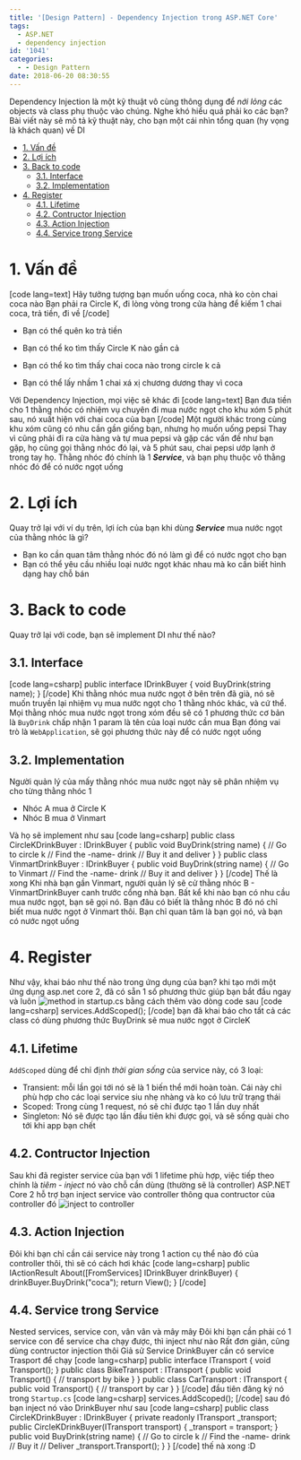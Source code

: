 ```yaml
---
title: '[Design Pattern] - Dependency Injection trong ASP.NET Core'
tags:
  - ASP.NET
  - dependency injection
id: '1041'
categories:
  - - Design Pattern
date: 2018-06-20 08:30:55
---
```


Dependency Injection là một kỹ thuật vô cùng thông dụng để _nới lỏng_ các objects và class phụ thuộc vào chúng. Nghe khó hiểu quá phải ko các bạn? Bài viết này sẽ mô tả kỹ thuật này, cho bạn một cái nhìn tổng quan (hy vọng là khách quan) về DI
<!-- more -->
*   [1\. Vấn đề](#1-vấn-đề)
*   [2\. Lợi ích](#2-lợi-ích)
*   [3\. Back to code](#3-back-to-code)
    *   [3.1. Interface](#31-interface)
    *   [3.2. Implementation](#32-implementation)
*   [4\. Register](#4-register)
    *   [4.1. Lifetime](#41-lifetime)
    *   [4.2. Contructor Injection](#42-contructor-injection)
    *   [4.3. Action Injection](#43-action-injection)
    *   [4.4. Service trong Service](#44-service-trong-service)

# 1\. Vấn đề

\[code lang=text\] Hãy tưởng tượng bạn muốn uống coca, nhà ko còn chai coca nào Bạn phải ra Circle K, đi lòng vòng trong cửa hàng để kiếm 1 chai coca, trả tiền, đi về \[/code\]

*   Bạn có thể quên ko trả tiền
    
*   Bạn có thể ko tìm thấy Circle K nào gần cả
    
*   Bạn có thể ko tìm thấy chai coca nào trong circle k cả
    
*   Bạn có thể lấy nhầm 1 chai xá xị chương dương thay vì coca
    

Với Dependency Injection, mọi việc sẽ khác đi \[code lang=text\] Bạn đưa tiền cho 1 thằng nhóc có nhiệm vụ chuyên đi mua nước ngọt cho khu xóm 5 phút sau, nó xuất hiện với chai coca của bạn \[/code\] Một người khác trong cùng khu xóm cũng có nhu cần gần giống bạn, nhưng họ muốn uống pepsi Thay vì cũng phải đi ra cửa hàng và tự mua pepsi và gặp các vấn đề như bạn gặp, họ cũng gọi thằng nhóc đó lại, và 5 phút sau, chai pepsi ướp lạnh ở trong tay họ. Thằng nhóc đó chính là 1 **_Service_**, và bạn phụ thuộc vô thằng nhóc đó để có nước ngọt uống

# 2\. Lợi ích

Quay trở lại với ví dụ trên, lợi ích của bạn khi dùng **_Service_** mua nước ngọt của thằng nhóc là gì?

*   Bạn ko cần quan tâm thằng nhóc đó nó làm gì để có nước ngọt cho bạn
*   Bạn có thể yêu cầu nhiều loại nước ngọt khác nhau mà ko cần biết hình dạng hay chỗ bán

# 3\. Back to code

Quay trở lại với code, bạn sẽ implement DI như thế nào?

## 3.1. Interface

\[code lang=csharp\] public interface IDrinkBuyer { void BuyDrink(string name); } \[/code\] Khi thằng nhóc mua nước ngọt ở bên trên đã già, nó sẽ muốn truyền lại nhiệm vụ mua nước ngọt cho 1 thằng nhóc khác, và cứ thể. Mọi thằng nhóc mua nước ngọt trong xóm đều sẽ có 1 phương thức cơ bản là `BuyDrink` chấp nhận 1 param là tên của loại nước cần mua Bạn đóng vai trò là `WebApplication`, sẽ gọi phương thức này để có nước ngọt uống

## 3.2. Implementation

Người quản lý của mấy thằng nhóc mua nước ngọt này sẽ phân nhiệm vụ cho từng thằng nhóc 1

*   Nhóc A mua ở Circle K
*   Nhóc B mua ở Vinmart

Và họ sẽ implement như sau \[code lang=csharp\] public class CircleKDrinkBuyer : IDrinkBuyer { public void BuyDrink(string name) { // Go to circle k // Find the -name- drink // Buy it and deliver } } public class VinmartDrinkBuyer : IDrinkBuyer { public void BuyDrink(string name) { // Go to Vinmart // Find the -name- drink // Buy it and deliver } } \[/code\] Thế là xong Khi nhà bạn gần Vinmart, người quản lý sẽ cử thằng nhóc B - VinmartDrinkBuyer canh trước cổng nhà bạn. Bất kể khi nào bạn có nhu cầu mua nước ngọt, bạn sẽ gọi nó. Bạn đâu có biết là thằng nhóc B đó nó chỉ biết mua nước ngọt ở Vinmart thôi. Bạn chỉ quan tâm là bạn gọi nó, và bạn có nước ngọt uống

# 4\. Register

Như vậy, khai báo như thế nào trong ứng dụng của bạn? khi tạo mới một ứng dụng asp.net core 2, đã có sẵn 1 số phương thức giúp bạn bắt đầu ngay và luôn ![method in startup.cs](https://farm2.staticflickr.com/1750/42864104992_c6bcdb3276_o.png) bằng cách thêm vào dòng code sau \[code lang=csharp\] services.AddScoped(); \[/code\] bạn đã khai báo cho tất cả các class có dùng phương thức BuyDrink sẽ mua nước ngọt ở CircleK

## 4.1. Lifetime

`AddScoped` dùng để chỉ định _thời gian sống_ của service này, có 3 loại:

*   Transient: mỗi lần gọi tới nó sẽ là 1 biến thể mới hoàn toàn. Cái này chỉ phù hợp cho các loại service siu nhẹ nhàng và ko có lưu trữ trạng thái
*   Scoped: Trong cùng 1 request, nó sẽ chỉ được tạo 1 lần duy nhất
*   Singleton: Nó sẽ được tạo lần đầu tiên khi được gọi, và sẽ sống quài cho tới khi app bạn chết

## 4.2. Contructor Injection

Sau khi đã register service của bạn với 1 lifetime phù hợp, việc tiếp theo chính là _tiêm - inject_ nó vào chỗ cần dùng (thường sẽ là controller) ASP.NET Core 2 hỗ trợ bạn inject service vào controller thông qua contructor của controller đó ![inject to controller](https://farm2.staticflickr.com/1753/42012713695_56fcb2b4a5_o.png)

## 4.3. Action Injection

Đôi khi bạn chỉ cần cái service này trong 1 action cụ thể nào đó của controller thôi, thì sẽ có cách hơi khác \[code lang=csharp\] public IActionResult About(\[FromServices\] IDrinkBuyer drinkBuyer) { drinkBuyer.BuyDrink("coca"); return View(); } \[/code\]

## 4.4. Service trong Service

Nested services, service con, vân vân và mây mây Đôi khi bạn cần phải có 1 service con để service cha chạy được, thì inject như nào Rất đơn giản, cũng dùng contructor injection thôi Giả sử Service DrinkBuyer cần có service Trasport để chạy \[code lang=csharp\] public interface ITransport { void Transport(); } public class BikeTransport : ITransport { public void Transport() { // transport by bike } } public class CarTransport : ITransport { public void Transport() { // transport by car } } \[/code\] đầu tiên đăng ký nó trong `Startup.cs` \[code lang=csharp\] services.AddScoped(); \[/code\] sau đó bạn inject nó vào DrinkBuyer như sau \[code lang=csharp\] public class CircleKDrinkBuyer : IDrinkBuyer { private readonly ITransport \_transport; public CircleKDrinkBuyer(ITransport transport) { \_transport = transport; } public void BuyDrink(string name) { // Go to circle k // Find the -name- drink // Buy it // Deliver \_transport.Transport(); } } \[/code\] thế nà xong :D